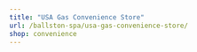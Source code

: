 ```yaml
---
title: "USA Gas Convenience Store"
url: /ballston-spa/usa-gas-convenience-store/
shop: convenience
---
```

